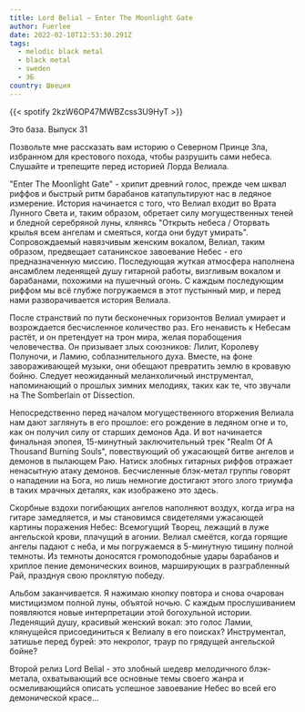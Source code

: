```yaml
---
title: Lord Belial — Enter The Moonlight Gate
author: Fuerlee
date: 2022-02-18T12:53:30.291Z
tags:
  - melodic black metal
  - black metal
  - sweden
  - ЭБ
country: Швеция
---
```

{{< spotify 2kzW6OP47MWBZcss3U9HyT >}}

Это база. Выпуск 31

Позвольте мне рассказать вам историю о Северном Принце Зла, избранном для крестового похода, чтобы разрушить сами небеса. Слушайте и трепещите перед историей Лорда Велиала.

"Enter The Moonlight Gate" - хрипит древний голос, прежде чем шквал риффов и быстрый ритм барабанов катапультируют нас в ледяное измерение. История начинается с того, что Велиал входит во Врата Лунного Света и, таким образом, обретает силу могущественных теней и бледной серебряной луны, клянясь "Открыть небеса / Оторвать крылья всем ангелам и смеяться, когда они будут умирать". Сопровождаемый навязчивым женским вокалом, Велиал, таким образом, предвещает сатанинское завоевание Небес - его предназначенную миссию. Последующая жуткая атмосфера наполнена ансамблем леденящей душу гитарной работы, визгливым вокалом и барабанами, похожими на пушечный огонь. С каждым последующим риффом мы всё глубже погружаемся в этот пустынный мир, и перед нами разворачивается история Велиала.

После странствий по пути бесконечных горизонтов Велиал умирает и возрождается бесчисленное количество раз. Его ненависть к Небесам растёт, и он претендует на трон мира, желая порабощения человечества. Он призывает злых союзников: Лилит, Королеву Полуночи, и Ламию, соблазнительного духа. Вместе, на фоне завораживающей музыки, они обещают превратить землю в кровавую бойню. Следует неожиданный меланхоличный инструментал, напоминающий о прошлых зимних мелодиях, таких как те, что звучали на The Somberlain от Dissection.

Непосредственно перед началом могущественного вторжения Велиала нам дают заглянуть в его прошлое: его рождение в ледяном огне и то, как он получил силу от старших демонов Ада. И вот начинается финальная эпопея, 15-минутный заключительный трек "Realm Of A Thousand Burning Souls", повествующий об ужасающей битве ангелов и демонов в пылающем Раю. Натиск злобных гитарных риффов отражает ненасытную атаку демонов.
Бесчисленные блэк-метал группы говорят о нападении на Бога, но лишь немногие достигают этого злого триумфа в таких мрачных деталях, как изображено это здесь.

Скорбные вздохи погибающих ангелов наполняют воздух, когда игра на гитаре замедляется, и мы становимся свидетелями ужасающей картины поражения Небес: Всемогущий Творец, лежащий в луже ангельской крови, плачущий в агонии. Велиал смеётся, когда горящие ангелы падают с неба, и мы погружаемся в 5-минутную тишину полной темноты. Из темноты доносятся громоподобные удары барабанов и хриплое пение демонических воинов, марширующих в разграбленный Рай, празднуя свою проклятую победу.

Альбом заканчивается. Я нажимаю кнопку повтора и снова очарован мистицизмом полной луны, объятой ночью. С каждым прослушиванием появляются новые интерпретации этой богохульной истории. Леденящий душу, красивый женский вокал: это голос Ламии, клянущейся присоединиться к Велиалу в его поисках? Инструментал, затишье перед бурей: это некролог, траур по грядущей ангельской бойне?

Второй релиз Lord Belial - это злобный шедевр мелодичного блэк-метала, охватывающий все основные темы своего жанра и осмеливающийся описать успешное завоевание Небес во всей его демонической красе...